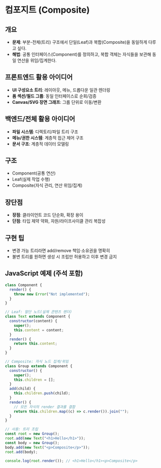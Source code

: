 # 컴포지트 (Composite)

## 개요

- **문제**: 부분-전체(트리) 구조에서 단일(Leaf)과 복합(Composite)을 동일하게 다루고 싶다.
- **해법**: 공통 인터페이스(Component)를 정의하고, 복합 객체는 자식들을 보관해 동일 연산을 위임/집계한다.

## 프론트엔드 활용 아이디어

- **UI 구성요소 트리**: 레이아웃, 메뉴, 드롭다운 일관 렌더링
- **폼 섹션/필드 그룹**: 동일 인터페이스로 순회/검증
- **Canvas/SVG 장면 그래프**: 그룹 단위로 이동/변환

## 백엔드/전체 활용 아이디어

- **파일 시스템**: 디렉토리/파일 트리 구조
- **메뉴/권한 시스템**: 계층적 접근 제어 구조
- **문서 구조**: 계층적 데이터 모델링

## 구조

- Component(공통 연산)
- Leaf(실제 작업 수행)
- Composite(자식 관리, 연산 위임/집계)

## 장단점

- **장점**: 클라이언트 코드 단순화, 확장 용이
- **단점**: 타입 제약 약화, 자원/라이프사이클 관리 복잡성

## 구현 팁

- 변경 가능 트리라면 add/remove 책임·소유권을 명확히
- 불변 트리를 원하면 생성 시 조립만 허용하고 이후 변경 금지

## JavaScript 예제 (주석 포함)

```javascript
class Component {
  render() {
    throw new Error("Not implemented");
  }
}

// Leaf: 말단 노드(실제 콘텐츠 렌더)
class Text extends Component {
  constructor(content) {
    super();
    this.content = content;
  }
  render() {
    return this.content;
  }
}

// Composite: 자식 노드 집계/위임
class Group extends Component {
  constructor() {
    super();
    this.children = [];
  }
  add(child) {
    this.children.push(child);
  }
  render() {
    // 모든 자식의 render 결과를 결합
    return this.children.map((c) => c.render()).join("");
  }
}

// 사용: 트리 조립
const root = new Group();
root.add(new Text("<h1>Hello</h1>"));
const body = new Group();
body.add(new Text("<p>Composite</p>"));
root.add(body);

console.log(root.render()); // <h1>Hello</h1><p>Composite</p>
```
